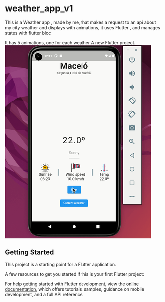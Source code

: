 # weather_app_v1
This is a Weather app , made by me, that makes a request to an api about my city weather and displays with animations, it uses Flutter , and manages states with flutter bloc

It has 5 animations, one for each weather 
A new Flutter project.
![](https://github.com/vsosmonteiro/weather_app_v1/blob/main/assets/gifs/weatherapp.gif)
## Getting Started

This project is a starting point for a Flutter application.

A few resources to get you started if this is your first Flutter project:

For help getting started with Flutter development, view the
[online documentation](https://docs.flutter.dev/), which offers tutorials,
samples, guidance on mobile development, and a full API reference.
